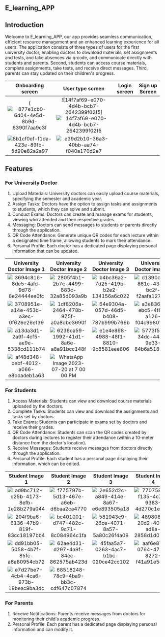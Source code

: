 ## E_learning_APP

## Introduction

Welcome to E_learning_APP, our app provides seamless communication, efficient resource management and an enhanced learning experience for all users. The application consists of three types of users for the first university doctor, enabling doctors to download materials, set assignments and tests, and take absences via qrcode, and communicate directly with students and parents. Second, students can access course materials, complete assignments, take tests, and receive direct messages. Third, parents can stay updated on their children's progress.

| Onboarding screen | User type screen | Login screen | Sign up Screen|
|:--------------------:|:--------------------:|:--------------------:|:--------------------:|
|  (![877e1cb0-6d04-4e5d-8b9d-6390f7aa9c3f](https://github.com/Mohamed-Ismail-Salah/E_learning_APP/assets/109285951/4296954f-6ecd-44d7-970f-553ad07c3ec1) | ![14f7af69-e070-4d4b-bcb7-2642399f02f5] ![14f7af69-e070-4d4b-bcb7-2642399f02f5](https://github.com/Mohamed-Ismail-Salah/E_learning_APP/assets/109285951/d612bb23-bbfe-4f60-acdc-1ab48703868a)
 | ![8b1cf0ef-f1da-423e-89fb-5d90e82a2a97](https://github.com/Mohamed-Ismail-Salah/e_learning/assets/109285951/0cc9e31d-b050-49b6-80df-478accca00f2) | ![e39d2b10-36a3-40bb-aa74-f040a170d2e7](https://github.com/Mohamed-Ismail-Salah/e_learning/assets/109285951/b141f1c6-62c0-407e-9377-7319b33cae80) |

## Features

### For University Doctor

1. Upload Materials: University doctors can easily upload course materials, specifying the semester and academic year.
2. Assign Tasks: Doctors have the option to assign tasks and assignments to students, which they can solve and submit.
3. Conduct Exams: Doctors can create and manage exams for students, viewing who attended and their respective grades.
4. Messaging: Doctors can send messages to students or parents directly through the application.
5. QR Code Attendance: Generate unique QR codes for each lecture within a designated time frame, allowing students to mark their attendance.
6. Personal Profile: Each doctor has a dedicated page displaying personal information that can be updated.

| University Doctor Image 1 | University Doctor Image 2 | University Doctor Image 3 | University Doctor Image 4 |
|:-------------------------:|:-------------------------:|:-------------------------:|:-------------------------:|
| ![3694c816-8de5-4afd-9d78-8e24444ee0fc](https://github.com/Mohamed-Ismail-Salah/e_learning/assets/109285951/7ee9cb3c-ef4a-4e86-8070-dbfdb4c42775) | ![2805f4b1-2b7c-4499-883c-32a85d093a9b](https://github.com/Mohamed-Ismail-Salah/e_learning/assets/109285951/85a7364b-3278-4684-8458-883c80a9ef08) | ![b4bc36a2-7d25-419b-b2e2-134156a6c022](https://github.com/Mohamed-Ismail-Salah/e_learning/assets/109285951/c912a618-1eaf-4497-acf5-918d62fc793c) | ![d1390ca2-861c-4340-bc2f-f2aafa127da7](https://github.com/Mohamed-Ismail-Salah/e_learning/assets/109285951/55b561f2-d8e9-43b3-9a29-0880ecb5ec85) |
| ![3708951e-a14e-453b-a3ec-0f626e26ef39](https://github.com/Mohamed-Ismail-Salah/e_learning/assets/109285951/bd2e46b1-6b89-450f-a473-77ccc7cc6721) | ![1df8206a-2464-478b-975f-a0a8dbe3690f](https://github.com/Mohamed-Ismail-Salah/e_learning/assets/109285951/aa813a93-f526-469a-871c-d1f8fe94a27e) | ![64e9304a-057d-46d5-b408-787b999b766b](https://github.com/Mohamed-Ismail-Salah/e_learning/assets/109285951/d16f4fc2-b391-40e4-b204-e94c4c03effa) | ![a3e836c8-ebc5-4f8d-a126-f04c99801a2e](https://github.com/Mohamed-Ismail-Salah/e_learning/assets/109285951/befa24f8-beab-4545-b3cd-286bbaacfe4c) |
| ![a13da3d1-2a9f-4cf5-ae9e-5338cd111b74](https://github.com/Mohamed-Ismail-Salah/e_learning/assets/109285951/3f5fc63e-aec0-42d9-886c-15482031a671) | ![6236ca59-1992-41d1-8a6e-a8a91bcc148f](https://github.com/Mohamed-Ismail-Salah/e_learning/assets/109285951/8fc2c252-2b87-42d7-b16a-6853a6e8cf62) | ![e1e4e868-4988-48f1-8810-9c8581eee806](https://github.com/Mohamed-Ismail-Salah/e_learning/assets/109285951/4dcf7f30-326a-4545-bf9c-64ff24c92873) | ![5773f581-34dc-4442-9e33-84b6a5186e47](https://github.com/Mohamed-Ismail-Salah/e_learning/assets/109285951/2f1baab8-a15f-407d-a8f2-8d46d5f13089) |
| ![af48d348-bebf-4012-a066-e8bdadeb1a63](https://github.com/Mohamed-Ismail-Salah/e_learning/assets/109285951/eb144c0e-358f-452e-a1d5-448b02bf0851) | ![WhatsApp Image 2023-07-20 at 7 00 00 PM](https://github.com/Mohamed-Ismail-Salah/e_learning/assets/109285951/ea60750d-4c48-4853-9f14-76ae9c35792d) | | |

### For Students

1. Access Materials: Students can view and download course materials uploaded by the doctors.
2. Complete Tasks: Students can view and download the assignments and tasks set by doctors.
3. Take Exams: Students can participate in exams set by doctors and receive their grades.
4. QR Code Attendance: Students can scan the QR codes created by doctors during lectures to register their attendance (within a 10-meter distance from the doctor's location).
5. Receive Messages: Students receive messages from doctors directly through the application.
6. Personal Profile: Each student has a personal page displaying their information, which can be edited.

| Student Image 1 | Student Image 2 | Student Image 3 | Student Image 4 |
|:---------------:|:---------------:|:---------------:|:---------------:|
| ![ad9bc712-c25b-4173-8efb-1e28b279a044](https://github.com/Mohamed-Ismail-Salah/e_learning/assets/109285951/34cc5f5a-9eea-4631-8983-f8f6693c0e09) | ![f775797b-5d13-467e-a6eb-d6baa2ca4770](https://github.com/Mohamed-Ismail-Salah/e_learning/assets/109285951/5656fb2d-8bf8-4929-a02d-c8314fe97a64) | ![2e652d2c-a849-414e-8a67-e6e893505a18](https://github.com/Mohamed-Ismail-Salah/e_learning/assets/109285951/cda96803-917f-4913-9df0-21fc6ac1c01d) | ![770758fe-f135-4c78-9383-4d270c1efb11](https://github.com/Mohamed-Ismail-Salah/e_learning/assets/109285951/ddf04625-e723-46f7-b4eb-943dd5ed4770) |
| ![204f9ba6-6136-47b9-819f-83cc18197bb4](https://github.com/Mohamed-Ismail-Salah/e_learning/assets/109285951/8d627e1e-e1a7-444e-b2a3-2123e75e41f7) | ![bc401001-d747-482c-9c71-8c084964c1fa](https://github.com/Mohamed-Ismail-Salah/e_learning/assets/109285951/e7162dd4-1617-4933-ba50-81c5402ee779) | ![581943c9-26ce-4071-8a57-5a80c26f4a09](https://github.com/Mohamed-Ismail-Salah/e_learning/assets/109285951/7afff33e-d083-46cb-bd21-820b0042ebbf) | ![4898087c-20d2-4001-ad8a-2858d1d07320](https://github.com/Mohamed-Ismail-Salah/e_learning/assets/109285951/5985777b-9fc2-4a21-9a31-6d0e2695015f) |
| ![dd91bb05-5058-4b7f-85fc-a6a80954cb72](https://github.com/Mohamed-Ismail-Salah/e_learning/assets/109285951/70676ef0-5a13-454d-87a4-b6c1bf06da8b) | ![62ae4d31-d297-4a9f-84ec-862575ab423d](https://github.com/Mohamed-Ismail-Salah/e_learning/assets/109285951/7117ba1f-f3b4-4e61-a23e-f37cf5baa5da) | ![45faa5a7-0263-4ac7-b1bc-020ce42cc102](https://github.com/Mohamed-Ismail-Salah/e_learning/assets/109285951/1b0ae3f0-189d-4e55-acb2-99d9ff600552) | ![aaf6e876-0764-4747-8272-f41a91e5e4f4](https://github.com/Mohamed-Ismail-Salah/e_learning/assets/109285951/a3fdb156-b214-433b-b4b0-5b252dd45eb5) |
| ![e7d27be7-4cb4-4ca6-973b-19beac9ba3dc](https://github.com/Mohamed-Ismail-Salah/e_learning/assets/109285951/1ef1b17e-e6f2-470e-b12e-ab0620e60841) | ![68518248-78c9-4ba9-bb3c-cdf647c07874](https://github.com/Mohamed-Ismail-Salah/e_learning/assets/109285951/728dbf11-a0cf-4327-ba93-d6d29328322c) |  
### For Parents

1. Receive Notifications: Parents receive messages from doctors for monitoring their child's academic progress.
2. Personal Profile: Each parent has a dedicated page displaying personal information and can modify it.
 
 

